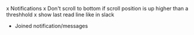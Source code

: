 x Notifications
x Don't scroll to bottom if scroll position is up higher than a threshhold
x show last read line like in slack
- Joined notification/messages
